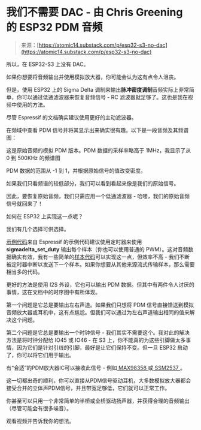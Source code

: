 <!--yml

类别：未分类

日期：2024-05-27 14:31:32

-->

# 我们不需要 DAC - 由 Chris Greening 的 ESP32 PDM 音频

> 来源：[https://atomic14.substack.com/p/esp32-s3-no-dac](https://atomic14.substack.com/p/esp32-s3-no-dac)

所以，在 ESP32-S3 上没有 DAC。

如果你想要将音频输出并使用模拟放大器，你可能会认为这有点令人沮丧。

但是，使用 ESP32 上的 Sigma Delta 调制来输出**脉冲密度调制**音频实际上非常简单，你可以通过低通滤波器来恢复音频信号 - RC 滤波器就足够了。这也是我在视频中使用的方法。

尽管 Espressif 的文档确实建议使用更好的主动滤波器。

在频域中查看 PDM 信号并将其显示出来确实很有趣。以下是一段音频及其频谱图：

这是原始音频的模拟 PDM 版本。PDM 数据的采样率略高于 1MHz，我显示了从 0 到 500KHz 的频谱图

PDM 数据的范围从 -1 到 1，并根据原始信号的值改变密度。

如果我们只看频谱的较低部分，我们可以看到看起来像是我们的原始信号。

因此，要恢复原始音频，我们只需应用一个低通滤波器 - 哈喽，我们的原始音频信号就回来了！

如何在 ESP32 上实现这一点呢？

我们有几个选择可供选择。

[示例代码](https://github.com/espressif/esp-idf/tree/b4268c874a4cf8fcf7c0c4153cffb76ad2ddda4e/examples/peripherals/sigma_delta/sdm_dac)来自 Espressif 的示例代码建议使用定时器来使用 **sigmadelta_set_duty** 输出每个样本（你也可以使用普通的 PWM）。这对音频数据确实有效，我有一些简单的[样本代码](https://github.com/atomic14/esp32-pdm-audio/blob/main/src/audio_output/PDMTimerOuput.cpp)可以实现这一点，但效率不高 - 我们不断被定时器中断以发送下一个样本。如果你想要从其他来源流式传输样本，那么需要相当多的代码。

更好的方法是使用 I2S 外设，它也可以输出 PDM 数据。但其中有两件令人讨厌的事情，这在文档中的时序图中有所体现。

第一个问题是它总是要输出左右声道。如果我们只想将 PDM 信号直接馈送到模拟音频放大器或耳机中，这有点尴尬。但我们可以通过为左右声道输出相同的值来解决这个问题。

第二个问题是它总是要输出一个时钟信号 - 我们其实不需要这个。我对此的解决方法是将时钟分配给 IO45 或 IO46 - 在 S3 上，你不能真的为这些引脚做太多事情，因为它们是针对引线的引脚，最好是让它们保持不变。但一旦 ESP32 启动了，你可以将它们用于输出。

有“合适”的PDM放大器IC可以接收此信号 - 例如[ MAX98358 ](https://www.analog.com/media/en/technical-documentation/data-sheets/max98358.pdf)或[ SSM2537 ](https://www.analog.com/media/en/technical-documentation/data-sheets/SSM2537.pdf)。

这一切都出奇的顺利，你可以直接从PDM信号驱动耳机，大多数模拟放大器都会接受合并的立体声PDM信号，并且带宽足够低，它们就可以正常工作。

你甚至可以只用一个非常简单的半桥或全桥驱动扬声器，并获得合理的音频输出（尽管可能会有很多噪音）。

观看视频并告诉我你的想法。
